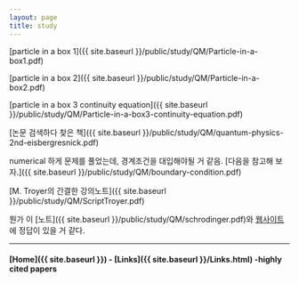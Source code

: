 ```yaml
---
layout: page
title: study
---
```




[particle in a box 1]({{ site.baseurl }}/public/study/QM/Particle-in-a-box1.pdf)



[particle in a box 2]({{ site.baseurl }}/public/study/QM/Particle-in-a-box2.pdf)

[particle in a box 3 continuity equation]({{ site.baseurl }}/public/study/QM/Particle-in-a-box3-continuity-equation.pdf)


[논문 검색하다 찾은 책]({{ site.baseurl }}/public/study/QM/quantum-physics-2nd-eisbergresnick.pdf)


numerical 하게 문제를 풀었는데, 경계조건을 대입해야될 거 같음. [다음을 참고해 보자.]({{ site.baseurl }}/public/study/QM/boundary-condition.pdf)


[M. Troyer의 간결한 강의노트]({{ site.baseurl }}/public/study/QM/ScriptTroyer.pdf)

뭔가 이 [노트]({{ site.baseurl }}/public/study/QM/schrodinger.pdf)와 [웹사이트](http://www.physics.usyd.edu.au/teach_res/mp/quantum/)에 정답이 있을 거 같다.



---


#### [Home]({{ site.baseurl }}) - [Links]({{ site.baseurl }}/Links.html) -highly cited papers
